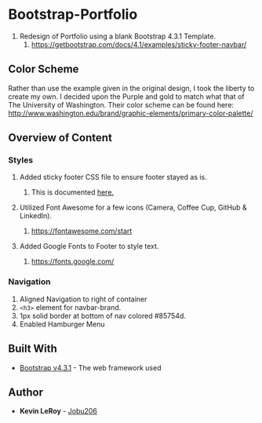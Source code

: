 # Bootstrap-Portfolio

1. Redesign of Portfolio using a blank Bootstrap 4.3.1 Template.
    1. https://getbootstrap.com/docs/4.1/examples/sticky-footer-navbar/

## Color Scheme

Rather than use the example given in the original design, I took the liberty to create my own. I decided upon the Purple and gold to match what that of The University of Washington. Their color scheme can be found here: http://www.washington.edu/brand/graphic-elements/primary-color-palette/

## Overview of Content

### Styles
1. Added sticky footer CSS file to ensure footer stayed as is.
    1. This is documented <a href="https://getbootstrap.com/docs/4.1/examples/sticky-footer-navbar/sticky-footer-navbar.css">here.</a>

2. Utilized Font Awesome for a few icons (Camera, Coffee Cup, GitHub & LinkedIn).
    1. https://fontawesome.com/start
3. Added Google Fonts to Footer to style text.
    1. https://fonts.google.com/

### Navigation

1. Aligned Navigation to right of container
2. `<h3>` element for navbar-brand.
3. 1px solid border at bottom of nav colored #85754d.
4. Enabled Hamburger Menu


## Built With

* [Bootstrap v4.3.1](https://getbootstrap.com/) - The web framework used

## Author

* **Kevin LeRoy** - [Jobu206](https://github.com/Jobu206)